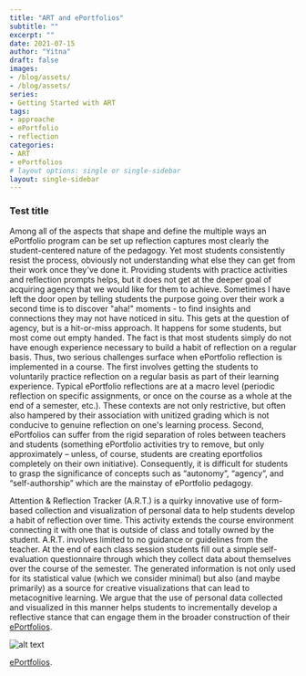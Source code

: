 ```yaml
---
title: "ART and ePortfolios"
subtitle: ""
excerpt: ""
date: 2021-07-15
author: "Yitna"
draft: false
images:
- /blog/assets/
- /blog/assets/
series:
- Getting Started with ART 
tags:
- approache
- ePortfolio
- reflection
categories:
- ART
- ePortfolios
# layout options: single or single-sidebar
layout: single-sidebar
---
```

### Test title
Among all of the aspects that shape and define the multiple ways an ePortfolio program can be set up reflection captures most clearly the student-centered nature of the pedagogy. Yet most students consistently resist the process, obviously not understanding what else they can get from their work once they've done it. Providing students with practice activities and reflection prompts helps, but it does not get at the deeper goal of acquiring agency that we would like for them to achieve.  Sometimes I have left the door open by telling students the purpose going over their work a second time is to discover "aha!" moments - to find insights and connections they may not have noticed in situ.  This gets at the question of agency, but is a hit-or-miss approach.  It happens for some students, but most come out empty handed. The fact is that most students simply do not have enough experience necessary to build a habit of reflection on a regular basis. Thus, two serious challenges surface when ePortfolio reflection is implemented in a course.  The first involves getting the students to voluntarily practice reflection on a regular basis as part of their learning experience.  Typical ePortfolio reflections are at a macro level (periodic reflection on specific assignments, or once on the course as a whole at the end of a semester, etc.).  These contexts are not only restrictive, but often also hampered by their association with unitized grading which is not conducive to genuine reflection on one's learning process.  Second, ePortfolios can suffer from the rigid separation of roles between teachers and students (something ePortfolio activities try to remove, but only approximately – unless, of course, students are creating eportfolios completely on their own initiative).  Consequently, it is difficult for students to grasp the significance of concepts such as “autonomy”, “agency”, and “self-authorship” which are the mainstay of ePortfolio pedagogy. 

Attention & Reflection Tracker (A.R.T.) is a quirky innovative use of form-based collection and visualization of personal data to help students develop a  habit of reflection over time. This activity extends the course environment connecting it with one that is outside of class and totally owned by the student. A.R.T. involves limited to no guidance or guidelines from the teacher.  At the end of each class session students fill out a simple self-evaluation questionnaire through which they collect data about themselves over the course of the semester. The generated information is not only used for its statistical value (which we consider minimal) but also (and maybe primarily) as a source for creative visualizations that can lead to metacognitive learning.  We argue that the use of personal data collected and visualized in this manner helps students to incrementally develop a reflective stance that can engage them in the broader construction of their [ePortfolios](https://firdyiwek.us).

![alt text](/blog/assets/tachyons-thumbnail.png)


<a href="https://firdyiwek.us">ePortfolios</a>. 
### 